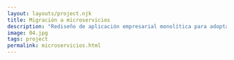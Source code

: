 ```yaml
---
layout: layouts/project.njk
title: Migración a microservicios
description: "Rediseño de aplicación empresarial monolítica para adoptar un modelo basado en microservicios. Gestión de la comunicación distribuida y descentralizada con colas de mensajería y eventos."
image: 04.jpg
tags: project
permalink: microservicios.html
---
```



